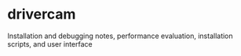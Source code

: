 # drivercam
Installation and debugging notes, performance evaluation, installation scripts, and user interface
